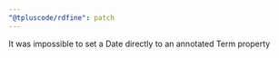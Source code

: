 ```yaml
---
"@tpluscode/rdfine": patch
---
```


It was impossible to set a Date directly to an annotated Term property
